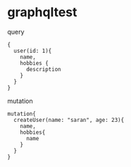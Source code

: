 # graphqltest

query

```
{
  user(id: 1){
    name,
    hobbies {
      description
    }
  }
}

```

mutation 
```
mutation{
  createUser(name: "saran", age: 23){
    name,
    hobbies{
      name
    }
  }
}

```
